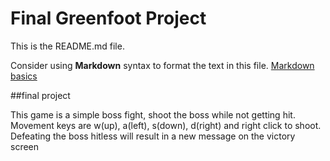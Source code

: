 # Final Greenfoot Project
This is the README.md file.

Consider using **Markdown** syntax to format the text in this file. [Markdown basics](https://www.markdownguide.org/getting-started/)

##final project

This game is a simple boss fight, shoot the boss while not getting hit. Movement keys are w(up), a(left), s(down), d(right) and right click to shoot. Defeating the boss hitless will result in a new message on the victory screen

